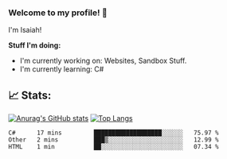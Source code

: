 
### Welcome to my profile! 👋
I'm Isaiah! 

**Stuff I'm doing:**

 - I'm currently working on: Websites, Sandbox Stuff. 
  - I'm currently learning: C# <br/>
  
📈 Stats:
-----




[![Anurag's GitHub stats](https://github-readme-stats.vercel.app/api?username=accurateisaiah)](https://github.com/anuraghazra/github-readme-stats) 
[![Top Langs](https://github-readme-stats.vercel.app/api/top-langs/?username=accurateisaiah)](https://github.com/anuraghazra/github-readme-stats)
<!--START_SECTION:waka-->
```text
C#      17 mins         ███████████████████░░░░░░   75.97 % 
Other   2 mins          ███▒░░░░░░░░░░░░░░░░░░░░░   12.99 % 
HTML    1 min           ██░░░░░░░░░░░░░░░░░░░░░░░   07.34 % 
```
<!--END_SECTION:waka-->



